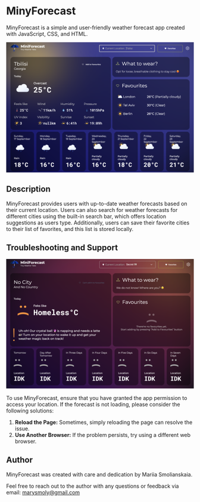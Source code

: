 # MinyForecast

MinyForecast is a simple and user-friendly weather forecast app created with JavaScript, CSS, and HTML.

![App Preview](https://github.com/smllns/mini-forecast/blob/main/imgs/forecast.png?raw=true)

## Description

MinyForecast provides users with up-to-date weather forecasts based on their current location. Users can also search for weather forecasts for different cities using the built-in search bar, which offers location suggestions as users type. Additionally, users can save their favorite cities to their list of favorites, and this list is stored locally.

## Troubleshooting and Support

![Error state](https://github.com/smllns/mini-forecast/blob/main/imgs/forecats%20error.png?raw=true)

To use MinyForecast, ensure that you have granted the app permission to access your location. If the forecast is not loading, please consider the following solutions:

1. **Reload the Page:** Sometimes, simply reloading the page can resolve the issue.
2. **Use Another Browser:** If the problem persists, try using a different web browser.

## Author

MinyForecast was created with care and dedication by Mariia Smolianskaia.

Feel free to reach out to the author with any questions or feedback via email: marysmoly@gmail.com
